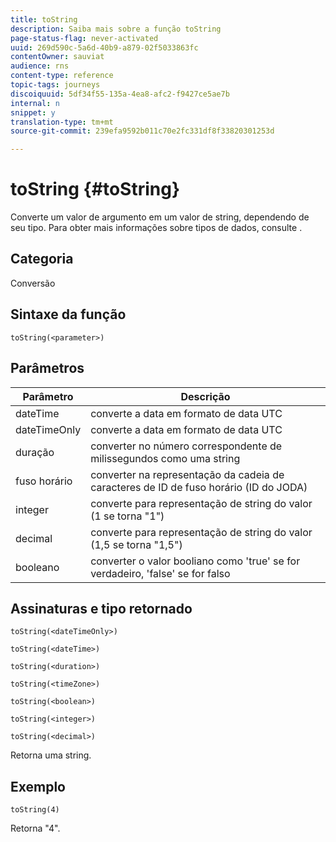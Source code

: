 ```yaml
---
title: toString
description: Saiba mais sobre a função toString
page-status-flag: never-activated
uuid: 269d590c-5a6d-40b9-a879-02f5033863fc
contentOwner: sauviat
audience: rns
content-type: reference
topic-tags: journeys
discoiquuid: 5df34f55-135a-4ea8-afc2-f9427ce5ae7b
internal: n
snippet: y
translation-type: tm+mt
source-git-commit: 239efa9592b011c70e2fc331df8f33820301253d

---
```



# toString {#toString}

Converte um valor de argumento em um valor de string, dependendo de seu tipo. Para obter mais informações sobre tipos de dados, consulte [](../expression/data-types.md).

## Categoria

Conversão

## Sintaxe da função

`toString(<parameter>)`

## Parâmetros

| Parâmetro | Descrição |
|--- |--- |
| dateTime | converte a data em formato de data UTC |
| dateTimeOnly | converte a data em formato de data UTC |
| duração | converter no número correspondente de milissegundos como uma string |
| fuso horário | converter na representação da cadeia de caracteres de ID de fuso horário (ID do JODA) |
| integer | converte para representação de string do valor (1 se torna &quot;1&quot;) |
| decimal | converte para representação de string do valor (1,5 se torna &quot;1,5&quot;) |
| booleano | converter o valor booliano como &#39;true&#39; se for verdadeiro, &#39;false&#39; se for falso |

## Assinaturas e tipo retornado

`toString(<dateTimeOnly>)`

`toString(<dateTime>)`

`toString(<duration>)`

`toString(<timeZone>)`

`toString(<boolean>)`

`toString(<integer>)`

`toString(<decimal>)`

Retorna uma string.

## Exemplo

`toString(4)`

Retorna &quot;4&quot;.
